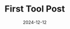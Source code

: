 ---
draft: true
title: 'First Tool Post'
description: "First post on a11y tools"
date: 2024-12-12
---
